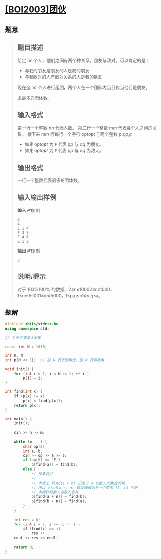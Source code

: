 #  [[BOI2003]团伙](https://www.luogu.com.cn/problem/P1892)

## 题意

>   ## 题目描述
>
>   给定 n*n* 个人，他们之间有两个种关系，朋友与敌对。可以肯定的是：
>
>   -   与我的朋友是朋友的人是我的朋友
>   -   与我敌对的人有敌对关系的人是我的朋友
>
>   现在这 n*n* 个人进行组团，两个人在一个团队内当且仅当他们是朋友。
>
>   求最多的团体数。
>
>   ## 输入格式
>
>   第一行一个整数 n*n* 代表人数。
>   第二行一个整数 m*m* 代表每个人之间的关系。
>   接下来 m*m* 行每行一个字符 opt*o**p**t* 与两个整数 p,q*p*,*q*
>
>   -   如果 opt*o**p**t* 为 `F` 代表 p*p* 与 q*q* 为朋友。
>   -   如果 opt*o**p**t* 为 `E` 代表 p*p* 与 q*q* 为敌人。
>
>   ## 输出格式
>
>   一行一个整数代表最多的团体数。
>
>   ## 输入输出样例
>
>   **输入 #1**复制
>
>   ```
>   6
>   4
>   E 1 4
>   F 3 5
>   F 4 6
>   E 1 2
>   ```
>
>   **输出 #1**复制
>
>   ```
>   3
>   ```
>
>   ## 说明/提示
>
>   对于 100%100% 的数据，2≤n≤10002≤*n*≤1000，1≤m≤50001≤*m*≤5000，1≤p,q≤n1≤*p*,*q*≤*n*。

## 题解



```c++
#include <bits/stdc++.h>
using namespace std;

// 关于并查集与反集

const int N = 1010;

int n, m;
int p[N << 1];  // 前 N 表示原集合，后 N 表示反集

void init() {
    for (int i = 1; i < N << 1; ++ i )
        p[i] = i;
}

int find(int x) {
    if (p[x] != x)
        p[x] = find(p[x]);
    return p[x];
}

int main() {
    init();
    
    cin >> n >> m;
    
    while (m -- ) {
        char op[2];
        int a, b;
        cin >> op >> a >> b;
        if (op[0] == 'F')
            p[find(a)] = find(b);
        else {
            // 反集合并
            //
            // 本质上 find(a + n) 记录了 a 的敌人的集合的根
            // 所以 find(a +  n) 可以理解为是一个范围 [1, n] 的数
            // 本操作将敌人与敌人合并
            p[find(a + n)] = find(b);
            p[find(b + n)] = find(a);
        }
    }
    
    int res = 0;
    for (int i = 1; i <= n; ++ i )
        if (find(i) == i)
            res ++ ;
    cout << res << endl;
    
    return 0;
}
```



```python3

```


